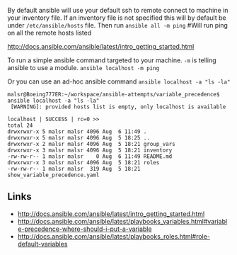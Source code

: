 By default ansible will use your default ssh to remote connect to machine in your inventory file. 
If an inventory file is not specified this will by default be under `/etc/ansible/hosts` file. 
Then run
`ansible all -m ping` #Will run ping on all the remote hosts listed 

http://docs.ansible.com/ansible/latest/intro_getting_started.html

To run a simple ansible command targeted to your machine. `-m` is telling ansible to use a module.
`ansible localhost -m ping`

Or you can use an ad-hoc ansible command
`ansible localhost -a "ls -la"`

```
malsr@Boeing777ER:~/workspace/ansible-attempts/variable_precedence$ ansible localhost -a "ls -la"
 [WARNING]: provided hosts list is empty, only localhost is available

localhost | SUCCESS | rc=0 >>
total 24
drwxrwxr-x 5 malsr malsr 4096 Aug  6 11:49 .
drwxrwxr-x 5 malsr malsr 4096 Aug  5 18:25 ..
drwxrwxr-x 2 malsr malsr 4096 Aug  5 18:21 group_vars
drwxrwxr-x 3 malsr malsr 4096 Aug  5 18:21 inventory
-rw-rw-r-- 1 malsr malsr    0 Aug  6 11:49 README.md
drwxrwxr-x 3 malsr malsr 4096 Aug  5 18:21 roles
-rw-rw-r-- 1 malsr malsr  319 Aug  5 18:21 show_variable_precedence.yaml
```

## Links
- http://docs.ansible.com/ansible/latest/intro_getting_started.html
- http://docs.ansible.com/ansible/latest/playbooks_variables.html#variable-precedence-where-should-i-put-a-variable
- http://docs.ansible.com/ansible/latest/playbooks_roles.html#role-default-variables